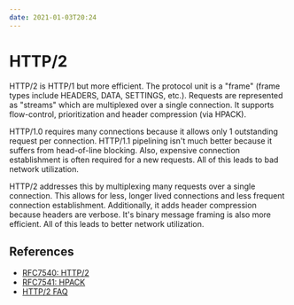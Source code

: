 ```yaml
---
date: 2021-01-03T20:24
---
```


# HTTP/2

HTTP/2 is HTTP/1 but more efficient. The protocol unit is a "frame" (frame types include
HEADERS, DATA, SETTINGS, etc.). Requests are represented as "streams" which are
multiplexed over a single connection. It supports flow-control, prioritization and header
compression (via HPACK).

HTTP/1.0 requires many connections because it allows only 1 outstanding request per
connection. HTTP/1.1 pipelining isn't much better because it suffers from head-of-line
blocking. Also, expensive connection establishment is often required for a new requests.
All of this leads to bad network utilization.

HTTP/2 addresses this by multiplexing many requests over a single connection.  This allows
for less, longer lived connections and less frequent connection establishment.
Additionally, it adds header compression because headers are verbose. It's binary message
framing is also more efficient. All of this leads to better network utilization.

## References

- [RFC7540: HTTP/2](https://httpwg.org/specs/rfc7540.html)
- [RFC7541: HPACK](https://httpwg.org/specs/rfc7541.html)
- [HTTP/2 FAQ](https://http2.github.io/faq/)
